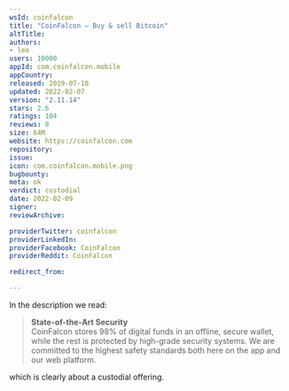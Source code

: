 ```yaml
---
wsId: coinfalcon
title: "CoinFalcon – Buy & sell Bitcoin"
altTitle: 
authors:
- leo
users: 10000
appId: com.coinfalcon.mobile
appCountry: 
released: 2019-07-10
updated: 2022-02-07
version: "2.11.14"
stars: 2.6
ratings: 104
reviews: 8
size: 64M
website: https://coinfalcon.com
repository: 
issue: 
icon: com.coinfalcon.mobile.png
bugbounty: 
meta: ok
verdict: custodial
date: 2022-02-09
signer: 
reviewArchive:

providerTwitter: coinfalcon
providerLinkedIn: 
providerFacebook: CoinFalcon
providerReddit: CoinFalcon

redirect_from:

---
```


In the description we read:

> **State-of-the-Art Security**<br>
  CoinFalcon stores 98% of digital funds in an offline, secure wallet, while the
  rest is protected by high-grade security systems. We are committed to the
  highest safety standards both here on the app and our web platform.

which is clearly about a custodial offering.
